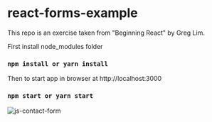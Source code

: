 # react-forms-example

This repo is an exercise taken from "Beginning React" by Greg Lim.

First install node_modules folder
### `npm install or yarn install`

Then to start app in browser at http://localhost:3000
### `npm start or yarn start`

![js-contact-form](https://user-images.githubusercontent.com/20928980/106166967-566b0980-6152-11eb-9759-2fa6bac1fdd5.gif)
